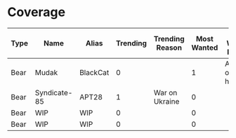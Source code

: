 # Coverage

| Type | Name         | Alias    | Trending | Trending Reason | Most Wanted | Most Wanted Reason   |
| ---- | ------------ | -------- | -------- | --------------- | ----------- | -------------------- |
| Bear | Mudak        | BlackCat | 0        |                 | 1           | Attacks on hospitals |
| Bear | Syndicate-85 | APT28    | 1        | War on Ukraine  | 0           |                      |
| Bear | WIP          | WIP      | 0        |                 | 0           |                      |
| Bear | WIP          | WIP      | 0        |                 | 0           |                      |
